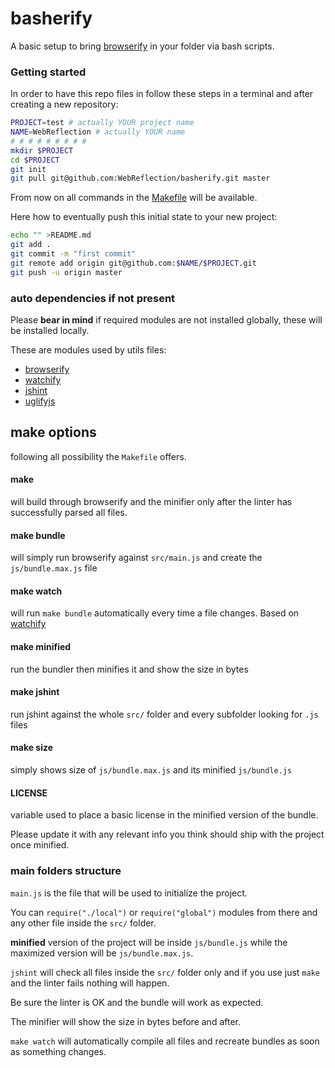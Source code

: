# basherify

A basic setup to bring [browserify](https://github.com/substack/node-browserify#browserify) in your folder via bash scripts.

### Getting started

In order to have this repo files in follow these steps in a terminal and after creating a new repository:
```bash
PROJECT=test # actually YOUR project name
NAME=WebReflection # actually YOUR name
# # # # # # # # #
mkdir $PROJECT
cd $PROJECT
git init
git pull git@github.com:WebReflection/basherify.git master
```

From now on all commands in the [Makefile](Makefile) will be available.

Here how to eventually push this initial state to your new project:
```bash
echo "" >README.md
git add .
git commit -m "first commit"
git remote add origin git@github.com:$NAME/$PROJECT.git
git push -u origin master
```


### auto dependencies if not present
Please **bear in mind** if required modules are not installed globally, these will be installed locally.

These are modules used by utils files:

  * [browserify](https://github.com/substack/node-browserify#browserify)
  * [watchify](https://github.com/substack/watchify#watchify)
  * [jshint](https://github.com/jshint/jshint/#jshint-a-static-code-analysis-tool-for-javascript)
  * [uglifyjs](https://github.com/mishoo/UglifyJS#uglifyjs--a-javascript-parsercompressorbeautifier)

## make options
following all possibility the `Makefile` offers.


#### make
will build through browserify and the minifier only after the linter has successfully parsed all files.

#### make bundle
will simply run browserify against `src/main.js` and create the `js/bundle.max.js` file

#### make watch
will run `make bundle` automatically every time a file changes. Based on [watchify](https://github.com/substack/watchify#watchify)

#### make minified
run the bundler then minifies it and show the size in bytes

#### make jshint
run jshint against the whole `src/` folder and every subfolder looking for `.js` files

#### make size
simply shows size of `js/bundle.max.js` and its minified `js/bundle.js`

#### LICENSE
variable used to place a basic license in the minified version of the bundle.

Please update it with any relevant info you think should ship with the project once minified.



### main folders structure
`main.js` is the file that will be used to initialize the project.

You can `require("./local")` or `require("global")` modules from there and any other file inside the `src/` folder.

**minified** version of the project will be inside `js/bundle.js` while the maximized version will be `js/bundle.max.js`.

`jshint` will check all files inside the `src/` folder only and if you use just `make` and the linter fails nothing will happen.

Be sure the linter is OK and the bundle will work as expected.

The minifier will show the size in bytes before and after.

`make watch` will automatically compile all files and recreate bundles as soon as something changes.